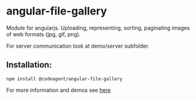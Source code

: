 # angular-file-gallery

Module for angularjs. 
Uploading, representing, sorting, paginating images of web formats (jpg, gif, png).

For server communication look at demo/server subfolder.

## Installation:

```
npm install @codeagent/angular-file-gallery
```

For more information and demos see [here](http://188.120.239.91/files/demo/)
